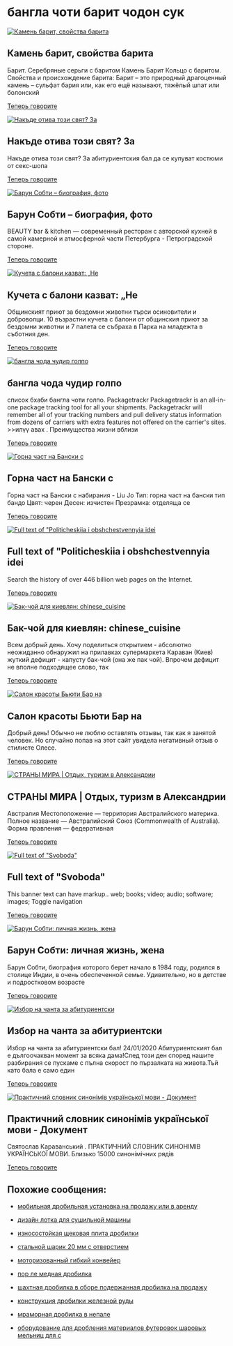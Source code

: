 # бангла чоти барит чодон сук
<a href="https://mnn.zoosnet.net/LR/Chatpre.aspx?id=MNN94995150&p=https://ateliertankink.nl/" target="_blank">![Камень барит, свойства барита ](https://github.com/aggregatecrushing/img/raw/main/701.jpg)</a>
## Камень барит, свойства барита 
Барит. Серебряные серьги с баритом Камень Барит Кольцо с баритом. Свойства и происхождение барита: Барит – это природный драгоценный камень – сульфат бария или, как его ещё называют, тяжёлый шпат или болонский 
<a href="https://mnn.zoosnet.net/LR/Chatpre.aspx?id=MNN94995150&p=https://ateliertankink.nl/" target="_blank">Теперь говорите</a>
<a href="https://mnn.zoosnet.net/LR/Chatpre.aspx?id=MNN94995150&p=https://ateliertankink.nl/" target="_blank">![Накъде отива този свят? За ](https://github.com/aggregatecrushing/img/raw/main/575.jpg)</a>
## Накъде отива този свят? За 
Накъде отива този свят? За абитуриентския бал да се купуват костюми от секс-шопа
<a href="https://mnn.zoosnet.net/LR/Chatpre.aspx?id=MNN94995150&p=https://ateliertankink.nl/" target="_blank">Теперь говорите</a>
<a href="https://mnn.zoosnet.net/LR/Chatpre.aspx?id=MNN94995150&p=https://ateliertankink.nl/" target="_blank">![Барун Собти – биография, фото ](https://github.com/aggregatecrushing/img/raw/main/203.jpg)</a>
## Барун Собти – биография, фото 
BEAUTY bar & kitchen — современный ресторан с авторской кухней в самой камерной и атмосферной части Петербурга - Петроградской стороне.
<a href="https://mnn.zoosnet.net/LR/Chatpre.aspx?id=MNN94995150&p=https://ateliertankink.nl/" target="_blank">Теперь говорите</a>
<a href="https://mnn.zoosnet.net/LR/Chatpre.aspx?id=MNN94995150&p=https://ateliertankink.nl/" target="_blank">![Кучета с балони казват: „Не ](https://github.com/aggregatecrushing/img/raw/main/320.jpg)</a>
## Кучета с балони казват: „Не 
Общинският приют за бездомни животни търси осиновители и доброволци. 10 възрастни кучета с балони от общинския приют за бездомни животни и 7 палета се събраха в Парка на младежта в съботния ден. 
<a href="https://mnn.zoosnet.net/LR/Chatpre.aspx?id=MNN94995150&p=https://ateliertankink.nl/" target="_blank">Теперь говорите</a>
<a href="https://mnn.zoosnet.net/LR/Chatpre.aspx?id=MNN94995150&p=https://ateliertankink.nl/" target="_blank">![бангла чода чудир голпо](https://github.com/aggregatecrushing/img/raw/main/31.jpg)</a>
## бангла чода чудир голпо
список бхаби бангла чоти голпо. Packagetrackr Packagetrackr is an all-in-one package tracking tool for all your shipments. Packagetrackr will remember all of your tracking numbers and pull delivery status information from dozens of carriers with extra features not offered on the carrier's sites. >>илүү авах . Преимущества жизни вблизи 
<a href="https://mnn.zoosnet.net/LR/Chatpre.aspx?id=MNN94995150&p=https://ateliertankink.nl/" target="_blank">Теперь говорите</a>
<a href="https://mnn.zoosnet.net/LR/Chatpre.aspx?id=MNN94995150&p=https://ateliertankink.nl/" target="_blank">![Горна част на Бански с ](https://github.com/aggregatecrushing/img/raw/main/593.jpg)</a>
## Горна част на Бански с 
Горна част на Бански с набирания - Liu Jo Тип: горна част на бански тип бандо Цвят: черен Десен: изчистен Презрамка: отделяща се
<a href="https://mnn.zoosnet.net/LR/Chatpre.aspx?id=MNN94995150&p=https://ateliertankink.nl/" target="_blank">Теперь говорите</a>
<a href="https://mnn.zoosnet.net/LR/Chatpre.aspx?id=MNN94995150&p=https://ateliertankink.nl/" target="_blank">![Full text of "Politicheskiia i obshchestvennyia idei ](https://github.com/aggregatecrushing/img/raw/main/53.jpg)</a>
## Full text of "Politicheskiia i obshchestvennyia idei 
Search the history of over 446 billion web pages on the Internet.
<a href="https://mnn.zoosnet.net/LR/Chatpre.aspx?id=MNN94995150&p=https://ateliertankink.nl/" target="_blank">Теперь говорите</a>
<a href="https://mnn.zoosnet.net/LR/Chatpre.aspx?id=MNN94995150&p=https://ateliertankink.nl/" target="_blank">![Бак-чой для киевлян: chinese_cuisine ](https://github.com/aggregatecrushing/img/raw/main/95.jpg)</a>
## Бак-чой для киевлян: chinese_cuisine 
Всем добрый день. Хочу поделиться открытием - абсолютно неожиданно обнаружил на прилавках супермаркета Караван (Киев) жуткий дефицит - капусту бак-чой (она же пак чой). Впрочем дефицит не вполне подходящее слово, так 
<a href="https://mnn.zoosnet.net/LR/Chatpre.aspx?id=MNN94995150&p=https://ateliertankink.nl/" target="_blank">Теперь говорите</a>
<a href="https://mnn.zoosnet.net/LR/Chatpre.aspx?id=MNN94995150&p=https://ateliertankink.nl/" target="_blank">![Салон красоты Бьюти Бар на ](https://github.com/aggregatecrushing/img/raw/main/207.jpg)</a>
## Салон красоты Бьюти Бар на 
Добрый день! Обычно не люблю оставлять отзывы, так как я занятой человек. Но случайно попав на этот сайт увидела негативный отзыв о стилисте Олесе.
<a href="https://mnn.zoosnet.net/LR/Chatpre.aspx?id=MNN94995150&p=https://ateliertankink.nl/" target="_blank">Теперь говорите</a>
<a href="https://mnn.zoosnet.net/LR/Chatpre.aspx?id=MNN94995150&p=https://ateliertankink.nl/" target="_blank">![СТРАНЫ МИРА | Отдых, туризм в Александрии](https://github.com/aggregatecrushing/img/raw/main/377.jpg)</a>
## СТРАНЫ МИРА | Отдых, туризм в Александрии
Австралия Местоположение — территория Австралий­ского материка. Полное название — Австралийский Союз (Commonwealth of Australia). Форма правления — федеративная
<a href="https://mnn.zoosnet.net/LR/Chatpre.aspx?id=MNN94995150&p=https://ateliertankink.nl/" target="_blank">Теперь говорите</a>
<a href="https://mnn.zoosnet.net/LR/Chatpre.aspx?id=MNN94995150&p=https://ateliertankink.nl/" target="_blank">![Full text of "Svoboda"](https://github.com/aggregatecrushing/img/raw/main/332.jpg)</a>
## Full text of "Svoboda"
This banner text can have markup.. web; books; video; audio; software; images; Toggle navigation
<a href="https://mnn.zoosnet.net/LR/Chatpre.aspx?id=MNN94995150&p=https://ateliertankink.nl/" target="_blank">Теперь говорите</a>
<a href="https://mnn.zoosnet.net/LR/Chatpre.aspx?id=MNN94995150&p=https://ateliertankink.nl/" target="_blank">![Барун Собти: личная жизнь, жена ](https://github.com/aggregatecrushing/img/raw/main/222.jpg)</a>
## Барун Собти: личная жизнь, жена 
Барун Собти, биография которого берет начало в 1984 году, родился в столице Индии, в очень обеспеченной семье. Удивительно, но в детстве и подростковом возрасте
<a href="https://mnn.zoosnet.net/LR/Chatpre.aspx?id=MNN94995150&p=https://ateliertankink.nl/" target="_blank">Теперь говорите</a>
<a href="https://mnn.zoosnet.net/LR/Chatpre.aspx?id=MNN94995150&p=https://ateliertankink.nl/" target="_blank">![Избор на чанта за абитуриентски ](https://github.com/aggregatecrushing/img/raw/main/186.jpg)</a>
## Избор на чанта за абитуриентски 
Избор на чанта за абитуриентски бал! 24/01/2020 Абитуриентският бал е дългоочакван момент за всяка дама!След този ден според нашите разбирания се пускаме с пълна скорост по пързалката на живота.Тъй като бала е само един 
<a href="https://mnn.zoosnet.net/LR/Chatpre.aspx?id=MNN94995150&p=https://ateliertankink.nl/" target="_blank">Теперь говорите</a>
<a href="https://mnn.zoosnet.net/LR/Chatpre.aspx?id=MNN94995150&p=https://ateliertankink.nl/" target="_blank">![Практичний словник синонімів української мови - Документ](https://github.com/aggregatecrushing/img/raw/main/256.jpg)</a>
## Практичний словник синонімів української мови - Документ
Святослав Караванський . ПРАКТИЧНИЙ СЛОВНИК СИНОНІМІВ УКРАЇНСЬКОЇ МОВИ. Близько 15000 синонімічних рядів
<a href="https://mnn.zoosnet.net/LR/Chatpre.aspx?id=MNN94995150&p=https://ateliertankink.nl/" target="_blank">Теперь говорите</a>
## Похожие сообщения:
* [мобильная дробильная установка на продажу или в аренду](%D0%BC%D0%BE%D0%B1%D0%B8%D0%BB%D1%8C%D0%BD%D0%B0%D1%8F%20%D0%B4%D1%80%D0%BE%D0%B1%D0%B8%D0%BB%D1%8C%D0%BD%D0%B0%D1%8F%20%D1%83%D1%81%D1%82%D0%B0%D0%BD%D0%BE%D0%B2%D0%BA%D0%B0%20%D0%BD%D0%B0%20%D0%BF%D1%80%D0%BE%D0%B4%D0%B0%D0%B6%D1%83%20%D0%B8%D0%BB%D0%B8%20%D0%B2%20%D0%B0%D1%80%D0%B5%D0%BD%D0%B4%D1%83.md)
* [дизайн лотка для сушильной машины](%D0%B4%D0%B8%D0%B7%D0%B0%D0%B9%D0%BD%20%D0%BB%D0%BE%D1%82%D0%BA%D0%B0%20%D0%B4%D0%BB%D1%8F%20%D1%81%D1%83%D1%88%D0%B8%D0%BB%D1%8C%D0%BD%D0%BE%D0%B9%20%D0%BC%D0%B0%D1%88%D0%B8%D0%BD%D1%8B.md)
* [износостойкая щековая плита дробилки](%D0%B8%D0%B7%D0%BD%D0%BE%D1%81%D0%BE%D1%81%D1%82%D0%BE%D0%B9%D0%BA%D0%B0%D1%8F%20%D1%89%D0%B5%D0%BA%D0%BE%D0%B2%D0%B0%D1%8F%20%D0%BF%D0%BB%D0%B8%D1%82%D0%B0%20%D0%B4%D1%80%D0%BE%D0%B1%D0%B8%D0%BB%D0%BA%D0%B8.md)
* [стальной шарик 20 мм с отверстием](%D1%81%D1%82%D0%B0%D0%BB%D1%8C%D0%BD%D0%BE%D0%B9%20%D1%88%D0%B0%D1%80%D0%B8%D0%BA%2020%20%D0%BC%D0%BC%20%D1%81%20%D0%BE%D1%82%D0%B2%D0%B5%D1%80%D1%81%D1%82%D0%B8%D0%B5%D0%BC.md)
* [моторизованный гибкий конвейер](%D0%BC%D0%BE%D1%82%D0%BE%D1%80%D0%B8%D0%B7%D0%BE%D0%B2%D0%B0%D0%BD%D0%BD%D1%8B%D0%B9%20%D0%B3%D0%B8%D0%B1%D0%BA%D0%B8%D0%B9%20%D0%BA%D0%BE%D0%BD%D0%B2%D0%B5%D0%B9%D0%B5%D1%80.md)
* [пор ле медная дробилка](%D0%BF%D0%BE%D1%80%20%D0%BB%D0%B5%20%D0%BC%D0%B5%D0%B4%D0%BD%D0%B0%D1%8F%20%D0%B4%D1%80%D0%BE%D0%B1%D0%B8%D0%BB%D0%BA%D0%B0.md)
* [шахтная дробилка в сборе подержанная дробилка на продажу](%D1%88%D0%B0%D1%85%D1%82%D0%BD%D0%B0%D1%8F%20%D0%B4%D1%80%D0%BE%D0%B1%D0%B8%D0%BB%D0%BA%D0%B0%20%D0%B2%20%D1%81%D0%B1%D0%BE%D1%80%D0%B5%20%D0%BF%D0%BE%D0%B4%D0%B5%D1%80%D0%B6%D0%B0%D0%BD%D0%BD%D0%B0%D1%8F%20%D0%B4%D1%80%D0%BE%D0%B1%D0%B8%D0%BB%D0%BA%D0%B0%20%D0%BD%D0%B0%20%D0%BF%D1%80%D0%BE%D0%B4%D0%B0%D0%B6%D1%83.md)
* [конструкция дробилки железной руды](%D0%BA%D0%BE%D0%BD%D1%81%D1%82%D1%80%D1%83%D0%BA%D1%86%D0%B8%D1%8F%20%D0%B4%D1%80%D0%BE%D0%B1%D0%B8%D0%BB%D0%BA%D0%B8%20%D0%B6%D0%B5%D0%BB%D0%B5%D0%B7%D0%BD%D0%BE%D0%B9%20%D1%80%D1%83%D0%B4%D1%8B.md)
* [мраморная дробилка в непале](%D0%BC%D1%80%D0%B0%D0%BC%D0%BE%D1%80%D0%BD%D0%B0%D1%8F%20%D0%B4%D1%80%D0%BE%D0%B1%D0%B8%D0%BB%D0%BA%D0%B0%20%D0%B2%20%D0%BD%D0%B5%D0%BF%D0%B0%D0%BB%D0%B5.md)
* [оборудование для дробления материалов футеровок шаровых мельниц для с](%D0%BE%D0%B1%D0%BE%D1%80%D1%83%D0%B4%D0%BE%D0%B2%D0%B0%D0%BD%D0%B8%D0%B5%20%D0%B4%D0%BB%D1%8F%20%D0%B4%D1%80%D0%BE%D0%B1%D0%BB%D0%B5%D0%BD%D0%B8%D1%8F%20%D0%BC%D0%B0%D1%82%D0%B5%D1%80%D0%B8%D0%B0%D0%BB%D0%BE%D0%B2%20%D1%84%D1%83%D1%82%D0%B5%D1%80%D0%BE%D0%B2%D0%BE%D0%BA%20%D1%88%D0%B0%D1%80%D0%BE%D0%B2%D1%8B%D1%85%20%D0%BC%D0%B5%D0%BB%D1%8C%D0%BD%D0%B8%D1%86%20%D0%B4%D0%BB%D1%8F%20%D1%81.md)
